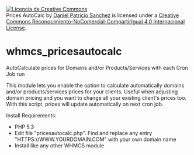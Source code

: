 <a rel="license" href="http://creativecommons.org/licenses/by-nc-sa/4.0/"><img alt="Licencia de Creative Commons" style="border-width:0" src="https://i.creativecommons.org/l/by-nc-sa/4.0/88x31.png" /></a><br /><span xmlns:dct="http://purl.org/dc/terms/" href="http://purl.org/dc/dcmitype/Text" property="dct:title" rel="dct:type">Prices AutoCalc</span> by <a xmlns:cc="http://creativecommons.org/ns#" href="https://www.linkedin.com/in/danielpatriciosanchez" property="cc:attributionName" rel="cc:attributionURL">Daniel Patricio Sanchez</a> is licensed under a <a rel="license" href="http://creativecommons.org/licenses/by-nc-sa/4.0/">Creative Commons Reconocimiento-NoComercial-CompartirIgual 4.0 Internacional License</a>.

# whmcs_pricesautocalc
AutoCalculate prices for Domains and/or Products/Services with each Cron Job run

This module lets you enable the option to calculate automatically domains and/or products/services prices for your clients. Useful when adjusting domain pricing and you want to change all your existing client's prices too.
With this script, prices will update automatically on next cron job.

Install Requirements:
- PHP 5.3
- Edit file "pricesautocalc.php". Find and replace any entry "HTTPS://WWW.YOURDOMAIN.COM" with your own domain name
- Install like any other WHMCS module
